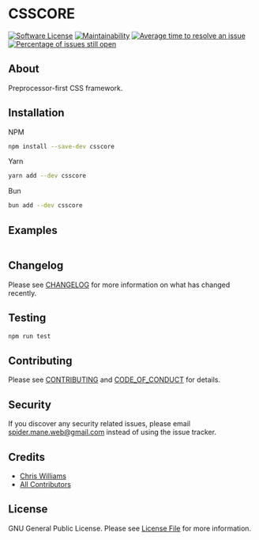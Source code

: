 # CSSCORE

[![Software License][badge:license]][link:license]
[![Maintainability][badge:codeclimate-maintainability]][link:codeclimate-maintainability]
[![Average time to resolve an issue][badge:isitmaintained-resolution]][link:isitmaintained]
[![Percentage of issues still open][badge:isitmaintained-issues]][link:isitmaintained]

## About

Preprocessor-first CSS framework.

## Installation

NPM

```bash
npm install --save-dev csscore
```

Yarn

```bash
yarn add --dev csscore
```

Bun

```bash
bun add --dev csscore
```

## Examples

```scss

```

## Changelog

Please see [CHANGELOG][link:changelog] for more information on what has changed recently.

## Testing

```bash
npm run test
```

## Contributing

Please see [CONTRIBUTING][link:contributing] and [CODE_OF_CONDUCT][link:code-of-conduct] for details.

## Security

If you discover any security related issues, please email [spider.mane.web@gmail.com](mailto:spider.mane.web@gmail.com) instead of using the issue tracker.

## Credits

- [Chris Williams][link:author]
- [All Contributors][link:contributors]

## License

GNU General Public License. Please see [License File][link:license] for more information.

<!-- Links -->

[link:author]: https://github.com/spider-mane
[link:changelog]: CHANGELOG.md
[link:code-of-conduct]: CODE_OF_CONDUCT.md
[link:codeclimate-maintainability]: https://codeclimate.com/github/spider-mane/csscore/maintainability
[link:contributing]: CONTRIBUTING.md
[link:contributors]: ../../contributors
[link:isitmaintained]: https://isitmaintained.com/project/spider-mane/csscore
[link:license]: LICENSE.md

<!-- Badges -->

[badge:codeclimate-maintainability]: https://img.shields.io/codeclimate/maintainability/spider-mane/csscore.svg
[badge:isitmaintained-issues]: https://isitmaintained.com/badge/open/spider-mane/csscore.svg
[badge:isitmaintained-resolution]: https://isitmaintained.com/badge/resolution/spider-mane/csscore.svg
[badge:license]: https://img.shields.io/badge/license-GPLv3-purple.svg
